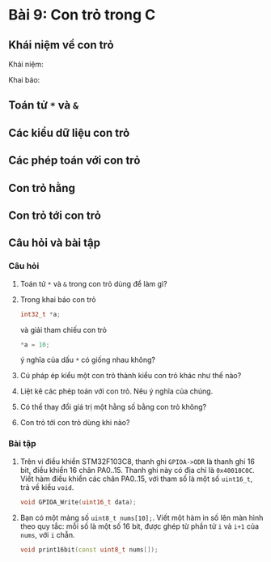 # Bài 9: Con trỏ trong C

## Khái niệm về con trỏ

Khái niệm:

Khai báo:

## Toán tử `*` và `&`

[//]: # (Các toán tử dùng để làm gì? Mỗi cái một ví dụ)

## Các kiểu dữ liệu con trỏ

[//]: # (Một số kiểu dữ liệu con trỏ? Cho ví dụ?)

[//]: # (Ép kiểu giữa các kiểu con trỏ thế nào? Ép kiểu từ số nguyên thành con trỏ thế nào? Ép kiểu từ con trỏ thành số nguyên thế nào?)

## Các phép toán với con trỏ

[//]: # (Có bao nhiêu phép toán, gồm các phép nào? Mỗi cái một ví dụ. Cái nào hay dùng để truy cập phần tử trong mảng ?)

[//]: # (Với hai con trỏ có kiểu con trỏ khác nhau, ví dụ uint8_t* và uint16_t*, các phép toán con trỏ có gì thay đổi không?)

## Con trỏ hằng

[//]: # (Con trỏ hằng là gì? Cú pháp khai báo? Dùng để làm gì ?)

## Con trỏ tới con trỏ

[//]: # (Con trỏ tới con trỏ là gì? Cú pháp khai báo? Dùng để làm gì?)

## Câu hỏi và bài tập

### Câu hỏi

1. Toán tử `*` và `&` trong con trỏ dùng để làm gì?
2. Trong khai báo con trỏ 
	```c++
	int32_t *a;
	``` 
	
	và giải tham chiếu con trỏ 
	
	```c++
	*a = 10;
	```
	
	ý nghĩa của dấu `*` có giống nhau không?
3. Cú pháp ép kiểu một con trỏ thành kiểu con trỏ khác như thế nào?
4. Liệt kê các phép toán với con trỏ. Nêu ý nghĩa của chúng.
5. Có thể thay đổi giá trị một hằng số bằng con trỏ không?
6. Con trỏ tới con trỏ dùng khi nào?
 
### Bài tập

1. Trên vi điều khiển STM32F103C8, thanh ghi `GPIOA->ODR` là thanh ghi 16 bit, điều khiển 16 chân PA0..15. Thanh ghi này có địa chỉ là `0x40010C0C`. Viết hàm điều khiển các chân PA0..15, với tham số là một số `uint16_t`, trả về kiểu `void`.
	```c++
	void GPIOA_Write(uint16_t data);
	```
2. Bạn có một mảng số `uint8_t nums[10];`. Viết một hàm in số lên màn hình theo quy tắc: mỗi số là một số 16 bit, được ghép từ phần tử `i` và `i+1` của `nums`, với `i` chẵn.
	```c++
	void print16bit(const uint8_t nums[]);
	```


